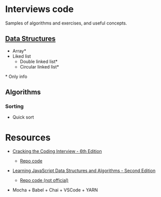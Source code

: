 # Interviews code
Samples of algorithms and exercises, and useful concepts.

## [Data Structures](./data-structures.md)

* Array*
* Liked list
  * Double linked list*
  * Circular linked list*

\* Only info


## Algorithms

### Sorting

* Quick sort

# Resources

 * [Cracking the Coding Interview - 6th Edition](http://www.crackingthecodinginterview.com/)
   * [Repo code](https://github.com/careercup/CtCI-6th-Edition)

 * [Learning JavaScript Data Structures and Algorithms - Second Edition](https://www.packtpub.com/web-development/learning-javascript-data-structures-and-algorithms-second-edition)
   * [Repo code (not official)](https://github.com/loiane/javascript-datastructures-algorithms)

 * Mocha + Babel + Chai + VSCode + YARN

